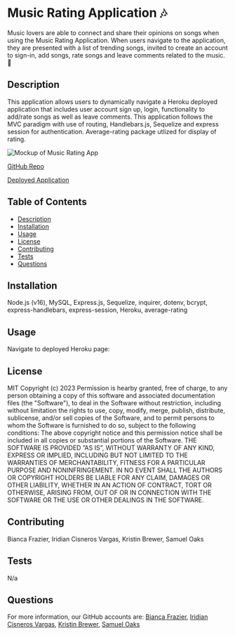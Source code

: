 # Music Rating Application 🎶
Music lovers are able to connect and share their opinions on songs when using the Music Rating Application. When users navigate to the application, they are presented with a list of trending songs, invited to create an account to sign-in, add songs, rate songs and leave comments related to the music. 🎵

## Description
This application allows users to dynamically navigate a Heroku deployed application that includes user account sign up, login, functionality to add/rate songs as well as leave comments. This application follows the MVC paradigm with use of routing, Handlebars.js, Sequelize and express session for authentication. Average-rating package utlized for display of rating. 


![Mockup of Music Rating App]()

[GitHub Repo](https://github.com/sco5am/music-rating-app)

[Deployed Application](https://)


## Table of Contents
- [Description](#description)
- [Installation](#installation)
- [Usage](#usage)
- [License](#license)
- [Contributing](#contributing)
- [Tests](#tests)
- [Questions](#questions)

## Installation
Node.js (v16), MySQL, Express.js, Sequelize, inquirer, dotenv, bcrypt, express-handlebars, express-session, Heroku, average-rating 

## Usage
Navigate to deployed Heroku page: 

## License
MIT Copyright (c) 2023 
Permission is hearby granted, free of charge, to any person obtaining a copy of this software and associated documentation files (the "Software"), to deal in the Software without restriction, including without limitation the rights to use, copy, modify, merge, publish, distribute, sublicense, and/or sell copies of the Software, and to permit persons to whom the Software is furnished to do so, subject to the following conditions: The above copyright notice and this permission notice shall be included in all copies or substantial portions of the Software. THE SOFTWARE IS PROVIDED ”AS IS”, WITHOUT WARRANTY OF ANY KIND, EXPRESS OR IMPLIED, INCLUDING BUT NOT LIMITED TO THE WARRANTIES OF MERCHANTABILITY, FITNESS FOR A PARTICULAR PURPOSE AND NONINFRINGEMENT. IN NO EVENT SHALL THE AUTHORS OR COPYRIGHT HOLDERS BE LIABLE FOR ANY CLAIM, DAMAGES OR OTHER LIABILITY, WHETHER IN AN ACTION OF CONTRACT, TORT OR OTHERWISE, ARISING FROM, OUT OF OR IN CONNECTION WITH THE SOFTWARE OR THE USE OR OTHER DEALINGS IN THE SOFTWARE. 

## Contributing
Bianca Frazier, Iridian Cisneros Vargas, Kristin Brewer, Samuel Oaks

## Tests
N/a

## Questions
For more information, our GitHub accounts are: [Bianca Frazier](https://github.com/b-frazier), [Iridian Cisneros Vargas](https://github.com/Naidiri1), [Kristin Brewer](https://github.com/kristinbrewer), [Samuel Oaks](https://github.com/sco5am)
